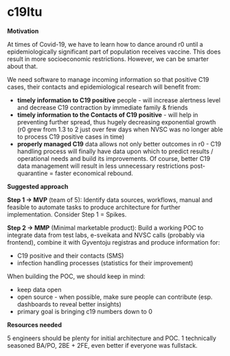# c19ltu
**Motivation**

At times of Covid-19, we have to learn how to dance around r0 until a epidemiologically significant part of population receives vaccine. This does result in more socioeconomic restrictions. However, we can be smarter about that.

We need software to manage incoming information so that positive C19 cases, their contacts and  epidemiological research will benefit from:
* **timely information to C19 positive** people - will increase alertness level and decrease C19 contraction by immediate family & friends
* **timely information to the Contacts of C19 positive** - will help in preventing further spread, thus hugely decreasing exponential growth (r0 grew from 1.3 to 2 just over few days when NVSC was no longer able to process C19 positive cases in time)
* **properly managed C19** data allows not only better outcomes in r0 - C19 handling process will finally have data upon which to predict results / operational needs and build its improvements. Of course, better C19 data management will result in less unnecessary restrictions post-quarantine = faster economical rebound.

**Suggested approach**

**Step 1 -> MVP** (team of 5): Identify data sources, workflows, manual and feasible to automate tasks to produce architecture for further implementation.
Consider Step 1 = Spikes.

**Step 2 -> MMP** (Minimal marketable product): 
Build a working POC to integrate data from test labs, e-sveikata and NVSC calls (probably via frontend), combine it with Gyventoju registras and produce information for:
* C19 positive and their contacts (SMS)
* infection handling processes (statistics for their improvement)

When building the POC, we should keep in mind:
* keep data open
* open source - when possible, make sure people can contribute (esp. dashboards to reveal better insights)
* primary goal is bringing c19 numbers down to 0

**Resources needed**

5 engineers should be plenty for initial architecture and POC. 1 technically seasoned BA/PO, 2BE + 2FE, even better if everyone was fullstack.